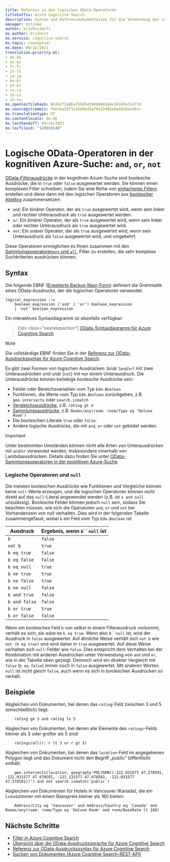 ```yaml
---
title: Referenz zu den logischen OData-Operatoren
titleSuffix: Azure Cognitive Search
description: Syntax und Referenzdokumentation für die Verwendung der logischen OData-Operatoren „and“, „or“ und „not“ in Azure Cognitive Search-Abfragen.
manager: nitinme
author: brjohnstmsft
ms.author: brjohnst
ms.service: cognitive-search
ms.topic: conceptual
ms.date: 09/16/2021
translation.priority.mt:
- de-de
- es-es
- fr-fr
- it-it
- ja-jp
- ko-kr
- pt-br
- ru-ru
- zh-cn
- zh-tw
ms.openlocfilehash: 0cd42f2a8ba7b9d543909604184e3618da31e710
ms.sourcegitcommit: f6e2ea5571e35b9ed3a79a22485eba4d20ae36cc
ms.translationtype: HT
ms.contentlocale: de-DE
ms.lasthandoff: 09/24/2021
ms.locfileid: "128656548"
---
```

# <a name="odata-logical-operators-in-azure-cognitive-search---and-or-not"></a>Logische OData-Operatoren in der kognitiven Azure-Suche: `and`, `or`, `not`

[OData-Filterausdrücke](query-odata-filter-orderby-syntax.md) in der kognitiven Azure-Suche sind boolesche Ausdrücke, die in `true` oder `false` ausgewertet werden. Sie können einen komplexen Filter schreiben, indem Sie eine Reihe von [einfacheren Filtern](search-query-odata-comparison-operators.md) erstellen und diese dann mit den logischen Operatoren aus [boolescher Algebra](https://en.wikipedia.org/wiki/Boolean_algebra) zusammensetzen:

- `and`: Ein binärer Operator, der als `true` ausgewertet wird, wenn sein linker und rechter Unterausdruck als `true` ausgewertet werden.
- `or`: Ein binärer Operator, der als `true` ausgewertet wird, wenn sein linker oder rechter Unterausdruck als `true` ausgewertet wird.
- `not`: Ein unärer Operator, der als `true` ausgewertet wird, wenn sein Unterausdruck als `false` ausgewertet wird, und umgekehrt.

Diese Operatoren ermöglichen es Ihnen zusammen mit den [Sammlungsoperatoren`any` und `all`](search-query-odata-collection-operators.md), Filter zu erstellen, die sehr komplexe Suchkriterien ausdrücken können.

## <a name="syntax"></a>Syntax

Die folgende EBNF ([Erweiterte Backus-Naur-Form](https://en.wikipedia.org/wiki/Extended_Backus–Naur_form)) definiert die Grammatik eines OData-Ausdrucks, der die logischen Operatoren verwendet.

<!-- Upload this EBNF using https://bottlecaps.de/rr/ui to create a downloadable railroad diagram. -->

```
logical_expression ::=
    boolean_expression ('and' | 'or') boolean_expression
    | 'not' boolean_expression
```

Ein interaktives Syntaxdiagramm ist ebenfalls verfügbar:

> [!div class="nextstepaction"]
> [OData-Syntaxdiagramm für Azure Cognitive Search](https://azuresearch.github.io/odata-syntax-diagram/#logical_expression)

> [!NOTE]
> Die vollständige EBNF finden Sie in der [Referenz zur OData-Ausdruckssyntax für Azure Cognitive Search](search-query-odata-syntax-reference.md).

Es gibt zwei Formen von logischen Ausdrücken: binär (`and`/`or`) mit zwei Unterausdrücken und unär (`not`) mit nur einem Unterausdruck. Die Unterausdrücke können beliebige boolesche Ausdrücke sein:

- Felder oder Bereichsvariablen vom Typ `Edm.Boolean`
- Funktionen, die Werte vom Typ `Edm.Boolean` zurückgeben, z.B. `geo.intersects` oder `search.ismatch`
- [Vergleichsausdrücke](search-query-odata-comparison-operators.md), z.B. `rating gt 4`
- [Sammlungsausdrücke](search-query-odata-collection-operators.md), z.B. `Rooms/any(room: room/Type eq 'Deluxe Room')`
- Die booleschen Literale `true` oder `false`.
- Andere logische Ausdrücke, die mit `and`, `or` oder `not` gebildet werden.

> [!IMPORTANT]
> Unter bestimmten Umständen können nicht alle Arten von Unterausdrücken mit `and`/`or` verwendet werden, insbesondere innerhalb von Lambdaausdrücken. Details dazu finden Sie unter [OData-Sammlungsoperatoren in der kognitiven Azure-Suche](search-query-odata-collection-operators.md#limitations).

### <a name="logical-operators-and-null"></a>Logische Operatoren und `null`

Die meisten booleschen Ausdrücke wie Funktionen und Vergleiche können keine `null`-Werte erzeugen, und die logischen Operatoren können nicht direkt auf das `null`-Literal angewendet werden (z.B. ist `x and null` unzulässig). Boolesche Felder können jedoch `null` sein, sodass Sie beachten müssen, wie sich die Operatoren `and`, `or` und `not` bei Vorhandensein von null verhalten. Dies wird in der folgenden Tabelle zusammengefasst, wobei `b` ein Feld vom Typ `Edm.Boolean` ist:

| Ausdruck | Ergebnis, wenn `b``null` ist |
| --- | --- |
| `b` | `false` |
| `not b` | `true` |
| `b eq true` | `false` |
| `b eq false` | `false` |
| `b eq null` | `true` |
| `b ne true` | `true` |
| `b ne false` | `true` |
| `b ne null` | `false` |
| `b and true` | `false` |
| `b and false` | `false` |
| `b or true` | `true` |
| `b or false` | `false` |

Wenn ein boolesches Feld `b` von selbst in einem Filterausdruck vorkommt, verhält es sich, als wäre es `b eq true`. Wenn also `b``null` ist, wird der Ausdruck in `false` ausgewertet. Auf ähnliche Weise verhält sich `not b` wie `not (b eq true)` und wird daher in `true` ausgewertet. Auf diese Weise verhalten sich `null`-Felder wie `false`. Dies entspricht dem Verhalten bei der Kombination mit anderen Ausdrücken unter Verwendung von `and` und `or`, wie in der Tabelle oben gezeigt. Dennoch wird ein direkter Vergleich mit `false` (`b eq false`) immer noch in `false` ausgewertet. Mit anderen Worten: `null` ist nicht gleich `false`, auch wenn es sich in booleschen Ausdrücken so verhält.

## <a name="examples"></a>Beispiele

Abgleichen von Dokumenten, bei denen das `rating`-Feld zwischen 3 und 5 (einschließlich) liegt:

```odata-filter-expr
    rating ge 3 and rating le 5
```

Abgleichen von Dokumenten, bei denen alle Elemente des `ratings`-Felds kleiner als 3 oder größer als 5 sind:

```odata-filter-expr
    ratings/all(r: r lt 3 or r gt 5)
```

Abgleichen von Dokumenten, bei denen das `location`-Feld im angegebenen Polygon liegt und das Dokument nicht den Begriff „public“ (öffentlich) enthält.

```odata-filter-expr
    geo.intersects(location, geography'POLYGON((-122.031577 47.578581, -122.031577 47.678581, -122.131577 47.678581, -122.031577 47.578581))') and not search.ismatch('public')
```

Abgleichen von Dokumenten für Hotels in Vancouver (Kanada), die ein Luxuszimmer mit einem Basispreis kleiner als 160 bieten:

```odata-filter-expr
    Address/City eq 'Vancouver' and Address/Country eq 'Canada' and Rooms/any(room: room/Type eq 'Deluxe Room' and room/BaseRate lt 160)
```

## <a name="next-steps"></a>Nächste Schritte  

- [Filter in Azure Cognitive Search](search-filters.md)
- [Übersicht über die OData-Ausdruckssprache für Azure Cognitive Search](query-odata-filter-orderby-syntax.md)
- [Referenz zur OData-Ausdruckssyntax für Azure Cognitive Search](search-query-odata-syntax-reference.md)
- [Suchen von Dokumenten &#40;Azure Cognitive Search-REST-API&#41;](/rest/api/searchservice/Search-Documents)